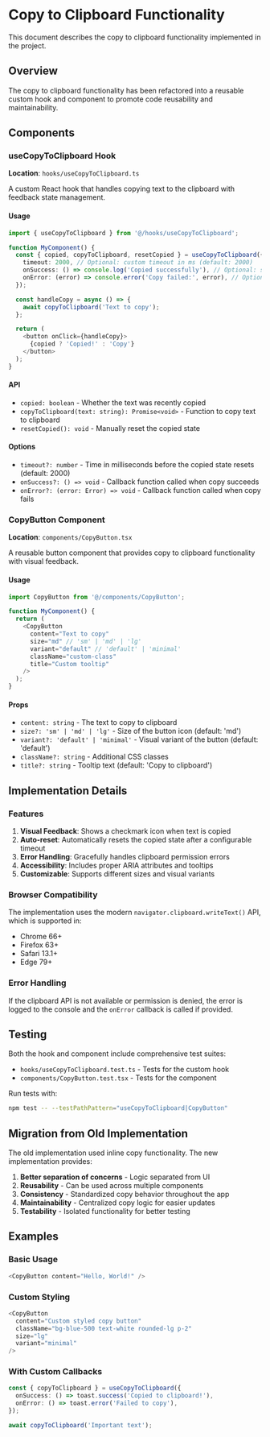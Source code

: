 # Copy to Clipboard Functionality

This document describes the copy to clipboard functionality implemented in the project.

## Overview

The copy to clipboard functionality has been refactored into a reusable custom hook and component to promote code reusability and maintainability.

## Components

### useCopyToClipboard Hook

**Location**: `hooks/useCopyToClipboard.ts`

A custom React hook that handles copying text to the clipboard with feedback state management.

#### Usage

```typescript
import { useCopyToClipboard } from '@/hooks/useCopyToClipboard';

function MyComponent() {
  const { copied, copyToClipboard, resetCopied } = useCopyToClipboard({
    timeout: 2000, // Optional: custom timeout in ms (default: 2000)
    onSuccess: () => console.log('Copied successfully'), // Optional: success callback
    onError: (error) => console.error('Copy failed:', error), // Optional: error callback
  });

  const handleCopy = async () => {
    await copyToClipboard('Text to copy');
  };

  return (
    <button onClick={handleCopy}>
      {copied ? 'Copied!' : 'Copy'}
    </button>
  );
}
```

#### API

- `copied: boolean` - Whether the text was recently copied
- `copyToClipboard(text: string): Promise<void>` - Function to copy text to clipboard
- `resetCopied(): void` - Manually reset the copied state

#### Options

- `timeout?: number` - Time in milliseconds before the copied state resets (default: 2000)
- `onSuccess?: () => void` - Callback function called when copy succeeds
- `onError?: (error: Error) => void` - Callback function called when copy fails

### CopyButton Component

**Location**: `components/CopyButton.tsx`

A reusable button component that provides copy to clipboard functionality with visual feedback.

#### Usage

```typescript
import CopyButton from '@/components/CopyButton';

function MyComponent() {
  return (
    <CopyButton
      content="Text to copy"
      size="md" // 'sm' | 'md' | 'lg'
      variant="default" // 'default' | 'minimal'
      className="custom-class"
      title="Custom tooltip"
    />
  );
}
```

#### Props

- `content: string` - The text to copy to clipboard
- `size?: 'sm' | 'md' | 'lg'` - Size of the button icon (default: 'md')
- `variant?: 'default' | 'minimal'` - Visual variant of the button (default: 'default')
- `className?: string` - Additional CSS classes
- `title?: string` - Tooltip text (default: 'Copy to clipboard')

## Implementation Details

### Features

1. **Visual Feedback**: Shows a checkmark icon when text is copied
2. **Auto-reset**: Automatically resets the copied state after a configurable timeout
3. **Error Handling**: Gracefully handles clipboard permission errors
4. **Accessibility**: Includes proper ARIA attributes and tooltips
5. **Customizable**: Supports different sizes and visual variants

### Browser Compatibility

The implementation uses the modern `navigator.clipboard.writeText()` API, which is supported in:

- Chrome 66+
- Firefox 63+
- Safari 13.1+
- Edge 79+

### Error Handling

If the clipboard API is not available or permission is denied, the error is logged to the console and the `onError` callback is called if provided.

## Testing

Both the hook and component include comprehensive test suites:

- `hooks/useCopyToClipboard.test.ts` - Tests for the custom hook
- `components/CopyButton.test.tsx` - Tests for the component

Run tests with:

```bash
npm test -- --testPathPattern="useCopyToClipboard|CopyButton"
```

## Migration from Old Implementation

The old implementation used inline copy functionality. The new implementation provides:

1. **Better separation of concerns** - Logic separated from UI
2. **Reusability** - Can be used across multiple components
3. **Consistency** - Standardized copy behavior throughout the app
4. **Maintainability** - Centralized copy logic for easier updates
5. **Testability** - Isolated functionality for better testing

## Examples

### Basic Usage

```typescript
<CopyButton content="Hello, World!" />
```

### Custom Styling

```typescript
<CopyButton
  content="Custom styled copy button"
  className="bg-blue-500 text-white rounded-lg p-2"
  size="lg"
  variant="minimal"
/>
```

### With Custom Callbacks

```typescript
const { copyToClipboard } = useCopyToClipboard({
  onSuccess: () => toast.success('Copied to clipboard!'),
  onError: () => toast.error('Failed to copy'),
});

await copyToClipboard('Important text');
```
